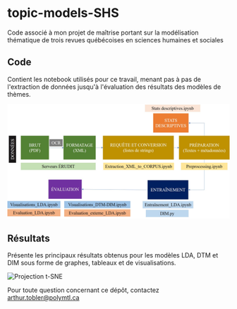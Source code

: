 # topic-models-SHS
Code associé à mon projet de maîtrise portant sur la modélisation thématique de trois revues québécoises en sciences humaines et sociales

## Code
Contient les notebook utilisés pour ce travail, menant pas à pas de l'extraction de données jusqu'à l'évaluation des résultats des modèles de thèmes.
 
![Pipeline du code](pipeline_code.jpg)
 
## Résultats
Présente les principaux résultats obtenus pour les modèles LDA, DTM et DIM sous forme de graphes, tableaux et de visualisations.

![Projection t-SNE](Résultats/Plots/LDA/clustering_tsne/AE_10.png)

Pour toute question concernant ce dépôt, contactez arthur.tobler@polymtl.ca
